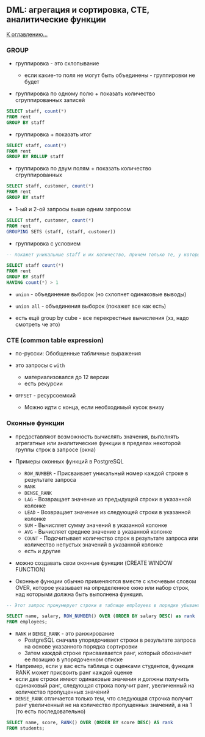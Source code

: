 ## DML: агрегация и сортировка, CTE, аналитические функции

[К оглавлению...](/README.md)

### GROUP

- группировка - это схлопывание
  - если какие-то поля не могут быть объединены - группировки не будет

- группировка по одному полю + показать количество сгруппированных записей

```sql
SELECT staff, count(*)
FROM rent
GROUP BY staff
```

- группировка + показать итог

```sql
SELECT staff, count(*)
FROM rent
GROUP BY ROLLUP staff
```

- группировка по двум полям + показать количество сгруппированных

```sql
SELECT staff, customer, count(*)
FROM rent
GROUP BY staff
```

- 1-ый и 2-ой запросы выше одним запросом

```sql
SELECT staff, customer, count(*)
FROM rent
GROUPING SETS (staff, (staff, customer))
```

- группировка с условием

```sql
-- покажет уникальные staff и их количество, причем только те, у которых кол-во > 1

SELECT staff count(*)
FROM rent
GROUP BY staff
HAVING count(*) > 1
```

- `union` - объединение выборок (но схлопнет одинаковые выводы)
- `union all` - объединения выборок (покажет все как есть)

- есть ещё group by cube - все перекрестные вычисления (хз, надо смотреть че это)

### CTE (common table expression)

- по-русски: Обобщенные табличные выражения
- это запросы с `with`
  - материализовался до 12 версии
  - есть рекурсии

- `OFFSET` - ресурсоемкий
  - Можно идти с конца, если необходимый кусок внизу

### Оконные функции

- предоставляют возможность вычислять значения, выполнять агрегатные или аналитические функции в пределах некоторой
  группы строк в запросе (окна)

- Примеры оконных функций в PostgreSQL
  - `ROW_NUMBER` - Присваивает уникальный номер каждой строке в результате запроса
  - `RANK`
  - `DENSE_RANK`
  - `LAG` - Возвращает значение из предыдущей строки в указанной колонке
  - `LEAD` - Возвращает значение из следующей строки в указанной колонке
  - `SUM` - Вычисляет сумму значений в указанной колонке
  - `AVG` - Вычисляет среднее значение в указанной колонке
  - `COUNT` - Подсчитывает количество строк в результате запроса или количество непустых значений в указанной колонке
  - есть и другие

- можно создавать свои оконные функции (CREATE WINDOW FUNCTION)
- Оконные функции обычно применяются вместе с ключевым словом OVER, которое указывает на определенное окно или набор
  строк, над которыми должна быть выполнена функция.

```sql
-- Этот запрос пронумерует строки в таблице employees в порядке убывания зарплаты и вернет столбцы name, salary и rank.

SELECT name, salary, ROW_NUMBER() OVER (ORDER BY salary DESC) as rank
FROM employees;
```

- `RANK` и `DENSE_RANK` - это ранжирование
  - PostgreSQL сначала упорядочивает строки в результате запроса на основе указанного порядка сортировки
  - Затем каждой строке присваивается ранг, который обозначает ее позицию в упорядоченном списке
- Например, если у вас есть таблица с оценками студентов, функция RANK может присвоить ранг каждой оценке
- если две строки имеют одинаковые значения и должны получить одинаковый ранг, следующая строка получит ранг,
  увеличенный на количество пропущенных значений
- `DENSE_RANK` отличается только тем, что следующая строчка получит ранг увеличенный не на количество пропущенных
  значений, а на 1 (то есть последовательно)

```sql
SELECT name, score, RANK() OVER (ORDER BY score DESC) AS rank
FROM students;
```
